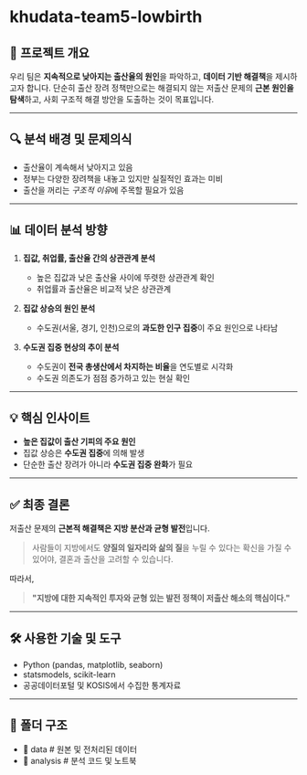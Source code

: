 # khudata-team5-lowbirth

## 🧠 프로젝트 개요

우리 팀은 **지속적으로 낮아지는 출산율의 원인**을 파악하고, **데이터 기반 해결책**을 제시하고자 합니다. 단순히 출산 장려 정책만으로는 해결되지 않는 저출산 문제의 **근본 원인을 탐색**하고, 사회 구조적 해결 방안을 도출하는 것이 목표입니다.

---

## 🔍 분석 배경 및 문제의식

- 출산율이 계속해서 낮아지고 있음
- 정부는 다양한 장려책을 내놓고 있지만 실질적인 효과는 미비
- 출산을 꺼리는 *구조적 이유*에 주목할 필요가 있음

---

## 📊 데이터 분석 방향

1. **집값, 취업률, 출산율 간의 상관관계 분석**
   - 높은 집값과 낮은 출산율 사이에 뚜렷한 상관관계 확인
   - 취업률과 출산율은 비교적 낮은 상관관계

2. **집값 상승의 원인 분석**
   - 수도권(서울, 경기, 인천)으로의 **과도한 인구 집중**이 주요 원인으로 나타남

3. **수도권 집중 현상의 추이 분석**
   - 수도권이 **전국 총생산에서 차지하는 비율**을 연도별로 시각화
   - 수도권 의존도가 점점 증가하고 있는 현실 확인

---

## 💡 핵심 인사이트

- **높은 집값이 출산 기피의 주요 원인**
- 집값 상승은 **수도권 집중**에 의해 발생
- 단순한 출산 장려가 아니라 **수도권 집중 완화**가 필요

---

## ✅ 최종 결론

저출산 문제의 **근본적 해결책은 지방 분산과 균형 발전**입니다.  
> 사람들이 지방에서도 **양질의 일자리와 삶의 질**을 누릴 수 있다는 확신을 가질 수 있어야, 결혼과 출산을 고려할 수 있습니다.

따라서,  
> **"지방에 대한 지속적인 투자와 균형 있는 발전 정책이 저출산 해소의 핵심이다."**

---

## 🛠 사용한 기술 및 도구

- Python (pandas, matplotlib, seaborn)
- statsmodels, scikit-learn
- 공공데이터포털 및 KOSIS에서 수집한 통계자료

---

## 📁 폴더 구조
- 📁 data # 원본 및 전처리된 데이터
- 📁 analysis # 분석 코드 및 노트북
